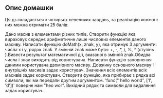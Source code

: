 ## Опис домашки

Ця дз складається з чотирьох невеликих завдань, за реалізацію кожної з них можна отримати 25 балів:

Дано масив з елементами різних типів. Створити функцію яка вираховує середнє арифметичне лише числових елементів даного масиву.
Написати функцію doMath(x, znak, y), яка отримує 3 аргументи: числа x і y, рядок znak. У змінній znak може бути: +, -, *, /, %, ^ (ступінь ).Вивести результат математичної дії, вказаної в змінній znak.Обидва числа і знак виходять від користувача.
Написати функцію заповнення даними користувача двомірного масиву. Довжину основного масиву і внутрішніх масивів задає користувач. Значення всіх елементів всіх масивів задає користувач.
Створити функцію, яка прибирає з рядка всі символи, які ми передали другим аргументом. 'func(" hello world", ['l', 'd'])' поверне нам "heo wor". Вихідний рядок та символи для видалення задає користувач.